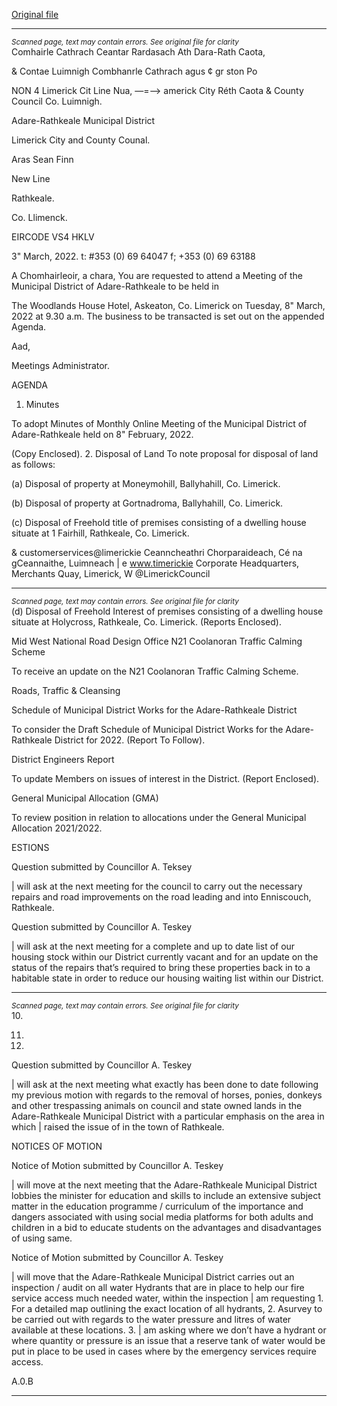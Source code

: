 [Original file](https://www.limerick.ie/sites/default/files/media/documents/2022-03/00-agenda-8th-march-2022.pdf)

---
*<small>Scanned page, text may contain errors. See original file for clarity</small>*  
Comhairle Cathrach Ceantar Rardasach Ath Dara-Rath Caota,

& Contae Luimnigh Combhanrle Cathrach agus ¢ gr ston Po

NON 4 Limerick Cit Line Nua,
—=—> americk City Réth Caota
& County Council Co. Luimnigh.

Adare-Rathkeale Municipal District

Limerick City and County Counal.

Aras Sean Finn

New Line

Rathkeale.

Co. Llimenck.

EIRCODE VS4 HKLV

3" March, 2022. t: #353 (0) 69 64047
f; +353 (0) 69 63188

A Chomhairleoir, a chara,
You are requested to attend a Meeting of the Municipal District of Adare-Rathkeale to be held in

The Woodlands House Hotel, Askeaton, Co. Limerick on Tuesday, 8" March, 2022 at 9.30 a.m.
The business to be transacted is set out on the appended Agenda.

Aad,

Meetings Administrator.

AGENDA
1. Minutes

To adopt Minutes of Monthly Online Meeting of the Municipal District of Adare-Rathkeale
held on 8" February, 2022.

(Copy Enclosed).
2. Disposal of Land
To note proposal for disposal of land as follows:

(a) Disposal of property at Moneymohill, Ballyhahill, Co. Limerick.

(b) Disposal of property at Gortnadroma, Ballyhahill, Co. Limerick.

(c) Disposal of Freehold title of premises consisting of a dwelling house situate at
1 Fairhill, Rathkeale, Co. Limerick.

& customerservices@limerickie
Ceanncheathri Chorparaideach, Cé na gCeannaithe, Luimneach | e www.timerickie
Corporate Headquarters, Merchants Quay, Limerick, W @LimerickCouncil


---
*<small>Scanned page, text may contain errors. See original file for clarity</small>*  
(d) Disposal of Freehold Interest of premises consisting of a dwelling house situate
at Holycross, Rathkeale, Co. Limerick.
(Reports Enclosed).

Mid West National Road Design Office
N21 Coolanoran Traffic Calming Scheme

To receive an update on the N21 Coolanoran Traffic Calming Scheme.

Roads, Traffic & Cleansing

Schedule of Municipal District Works for the Adare-Rathkeale District

To consider the Draft Schedule of Municipal District Works for the Adare-Rathkeale
District for 2022.
(Report To Follow).

District Engineers Report

To update Members on issues of interest in the District.
(Report Enclosed).

General Municipal Allocation (GMA)

To review position in relation to allocations under the General Municipal Allocation
2021/2022.

ESTIONS

Question submitted by Councillor A. Teksey

| will ask at the next meeting for the council to carry out the necessary repairs and road
improvements on the road leading and into Enniscouch, Rathkeale.

Question submitted by Councillor A. Teskey

| will ask at the next meeting for a complete and up to date list of our housing stock
within our District currently vacant and for an update on the status of the repairs
that’s required to bring these properties back in to a habitable state in order to reduce
our housing waiting list within our District.


---
*<small>Scanned page, text may contain errors. See original file for clarity</small>*  
10.

11.

12.

Question submitted by Councillor A. Teskey

| will ask at the next meeting what exactly has been done to date following my previous
motion with regards to the removal of horses, ponies, donkeys and other trespassing
animals on council and state owned lands in the Adare-Rathkeale Municipal District
with a particular emphasis on the area in which | raised the issue of in the town of
Rathkeale.

NOTICES OF MOTION

Notice of Motion submitted by Councillor A. Teskey

| will move at the next meeting that the Adare-Rathkeale Municipal District lobbies the
minister for education and skills to include an extensive subject matter in the education
programme / curriculum of the importance and dangers associated with using social
media platforms for both adults and children in a bid to educate students on the
advantages and disadvantages of using same.

Notice of Motion submitted by Councillor A. Teskey

| will move that the Adare-Rathkeale Municipal District carries out an inspection / audit
on all water Hydrants that are in place to help our fire service access much needed
water, within the inspection | am requesting 1. For a detailed map outlining the exact
location of all hydrants, 2. Asurvey to be carried out with regards to the water pressure
and litres of water available at these locations. 3. | am asking where we don’t have a
hydrant or where quantity or pressure is an issue that a reserve tank of water would be
put in place to be used in cases where by the emergency services require access.

A.0.B


---
